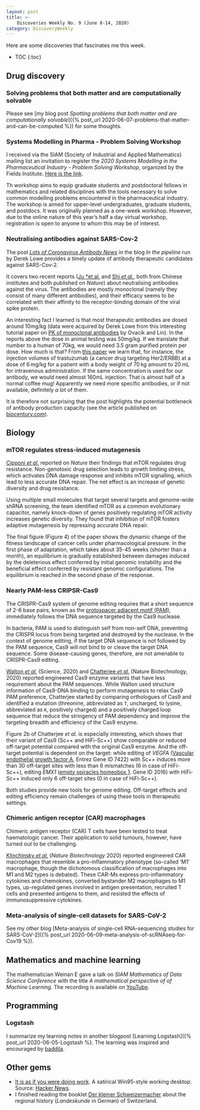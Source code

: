 ```yaml
---
layout: post
title: >-
    Discoveries Weekly No. 9 (June 8-14, 2020)
category: DiscoveryWeekly
---
```


Here are some discoveries that fascinates me this week.

* TOC
{:toc}

## Drug discovery

### Solving problems that both matter and are computationally solvable

Please see [my blog post *Spotting problems that both matter and are
computationally solvable*]({% post_url
2020-06-07-problems-that-matter-and-can-be-computed %}) for some thoughts.

### Systems Modelling in Pharma - Problem Solving Workshop

I received via the SIAM (Society of Industrial and Applied Mathematics) mailing
list an invitation to register the *2020 Systems Modelling in the Pharmaceutical
Industry - Problem Solving Workshop*, organized by the Fields Institute. [Here
is the link](http://www.fields.utoronto.ca/activities/20-21/systems-modelling).

Th workshop aims to equip graduate students and postdoctoral fellows in
mathematics and related disciplines with the tools necessary to solve common
modelling problems encountered in the pharmaceutical industry. The workshop is
aimed for upper-level undergraduates, graduate students, and postdocs. It was
originally planned as a one-week workshop. However, due to the online nature of
this year’s half a day virtual workshop, registration is open to anyone to whom
this may be of interest.

### Neutralising antibodies against SARS-Cov-2

The post [*Lots of Coronavirus Antibody
News*](https://blogs.sciencemag.org/pipeline/archives/2020/06/09/lots-of-coronavirus-antibody-news)
in the blog *In the pipeline* run by Derek Lowe provides a timely update of
antibody therapeutic candidates against SARS-Cov-2.

It covers two recent reports ([Ju *et
al.](https://www.nature.com/articles/s41586-020-2380-z) and [Shi *et
al.*](https://www.nature.com/articles/s41586-020-2381-y), both from Chinese
institutes and both published on *Nature*) about neutralising antibodies against
the virus. The antibodies are mostly monoclonal (namely they consist of many
different antibodies), and their efficacy seems to be correlated with their
affinity to the receptor-binding domain of the viral spike protein.

An interesting fact I learned is that most therapeutic antibodies are dosed
around 10mg/kg (data were acquired by Derek Lowe from this interesting tutorial
paper on [PK of monoclonal
antibodies](https://ascpt.onlinelibrary.wiley.com/doi/pdf/10.1111/cts.12567) by
Ovacik and Lin). In the reports above the dose in animal testing was 50mg/kg. If
we translate that number to a human of 70kg, we would need 3.5 gram purified
protein per dose. How much is that?  From [this
paper](https://www.ncbi.nlm.nih.gov/pmc/articles/PMC4078128/) we learn that, for
instance, the injection volumes of trastuzumab (a cancer drug targeting
Her2/ERBB) at a dose of 6 mg/kg for a patient with a body weight of 70 kg amount
to 20 mL for intravenous administration. If the same concentration is used for
our antibody, we would need almost 160mL injection. That is almost half of a
normal coffee mug! Apparently we need more specific antibodies, or if not
available, definitely *a lot* of them.

It is therefore not surprising that the post highlights the potential bottleneck
of antibody production capacity (see the article published on
[biocentury.com](https://www.biocentury.com/article/305402)).

## Biology

### mTOR regulates stress-induced mutagenesis

[Cipponi *et al.*](https://science.sciencemag.org/content/368/6495/1127)
reported on *Nature* their findings that mTOR regulates drug resistance.
Non-genotoxic drug selection leads to growth limiting stress, which activates
DNA damage response and inhibits mTOR signalling, which lead to less accurate
DNA repair. The net effect is an increase of genetic diversity and drug
resistance.

Using multiple small molecules that target several targets and genome-wide shRNA
screening, the team identified mTOR as a common evolutionary capacitor, namely
knock-down of genes positively regulating mTOR activity increases genetic
diversity. They found that inhibition of mTOR fosters adaptive mutagenesis by
repressing accurate DNA repair.

The final figure (Figure 4) of the paper shows the dynamic change of the fitness
landscape of cancer cells under pharmacological pressure. In the first phase of
adaptation, which takes about 35-45 weeks (shorter than a month), an equilibrium
is gradually established between damages induced by the deleterious effect
conferred by initial genomic instability and the beneficial effect conferred by
resistant genomic configurations. The equilibrium is reached in the second phase
of the response.

### Nearly PAM-less CRIPSR-Cas9

The CRISPR-Cas9 system of genome editing requires that a short sequence of 2-6
base pairs, known as the [protospacer adjacent motif
(PAM)](https://en.wikipedia.org/wiki/Protospacer_adjacent_motif), immediately
follows the DNA sequence targeted by the Cas9 nuclease.

In bacteria, PAM is used to distinguish self from non-self DNA, preventing the
CRISPR locus from being targeted and destroyed by the nuclease. In the context
of genome editing, if the target DNA sequence is not followed by the PAM
sequence, Cas9 will not bind to or cleave the target DNA sequence. Some
disease-causing genes, therefore, are not amenable to CRISPR-Cas9 editing.

[Walton *et al.*](https://science.sciencemag.org/content/368/6488/290) (Science,
2020) and [Chatterjee *et
al.*](https://www.nature.com/articles/s41587-020-0517-0) (Nature Biotechnology,
2020) reported engineered Cas9 enzyme variants that have less requirement about
the PAM sequences. While Walton used structure information of Cas9-DNA binding
to perform mutagenesis to relax Cas9 PAM preference, Chatterjee started by
comparing orthologues of Cas9 and identified a mutation (threonine, abbreviated
as `T`, uncharged, to lysine, abbreviated as `K`, positively charged) and a
positively charged loop sequence that reduce the stringency of PAM dependency
and improve the targeting breadth and efficiency of the Cas9 enzyme.

Figure 2b of Chatterjee *et al.* is especially interesting, which shows that
their variant of Cas9 (Sc++ and HiFi-Sc++) show comparable or reduced off-target
potential compared with the original Cas9 enzyme. And the off-target potential
is dependent on the target: while editing of *VEGFA* ([Vascular endothelial
growth factor A](https://www.ncbi.nlm.nih.gov/gene/7422), Entrez Gene ID 7422) with
Sc++ induces more than 30 off-target sites with less than 6 mismatches (6 in
case of HiFi-Sc++), editing *EMX1* ([empty spiracles homeobox
1](https://www.ncbi.nlm.nih.gov/gene/2016). Gene ID 2016) with HiFi-Sc++ induced
only 6 off-target sites (0 in case of HiFi-Sc++).

Both studies provide new tools for genome editing. Off-target effects and
editing efficiency remain challenges of using these tools in therapeutic
settings.

### Chimeric antigen receptor (CAR) macrophages

Chimeric antigen receptor (CAR) T cells have been tested to treat haematologic
cancer. Their application to solid tumours, however,  have turned out to be
challenging.

[Klinchinsky *et al.*](https://www.nature.com/articles/s41587-020-0462-y)
(*Nature Biotechnology* 2020) reported engineered CAR macrophages that resemble
a pro-inflammatory phenotype (so-called &lsquo;M1&rsquo; macrophage, though the
dichotomous classification of macrophages into M1 and M2 types is debated).
These CAR-Ms express pro-inflammatory cytokines and chemokines, converted
bystander M2 macrophages to M1 types, up-regulated genes involved in antigen
presentation, recruited T cells and presented antigens to them, and resisted the
effects of immunosuppressive cytokines.

### Meta-analysis of single-cell datasets for SARS-CoV-2

See my other blog [Meta-analysis of single-cell RNA-sequencing studies for
SARS-CoV-2]({% post_url 2020-06-09-meta-analysis-of-scRNAseq-for-Cov19 %}).

## Mathematics and machine learning

The mathematician Weinan E gave a talk on *SIAM Mathematics of Data Science
Conference* with the title *A mathematical perspective of of Machine Learning*.
The recording is available on
[YouTube](https://www.youtube.com/watch?v=4PKudVGz4GM&list=PLcntFj46o5pFBKIGgKJ55q10D5pYc8JOu&index=8).

## Programming

### Logstash

I summarize my learning notes in another blogpost [Learning Logstash]({%
post_url 2020-06-05-Logstash %}. The learning was inspired and encouraged by
[baddila](https://github.com/badilla).

## Other gems

* [It is as if you were doing
    work](https://pippinbarr.github.io/itisasifyouweredoingwork/). A satirical
    Win95-style working desktop. Source: [Hacker
    News](https://news.ycombinator.com/item?id=23430671).
* I finished reading the booklet [Der kleiner
    Schweizermacher](https://www.goodreads.com/book/show/37917218-der-kleine-schweizermacher)
    about the regional history (*Landeskunde* in German) of Switzerland.
